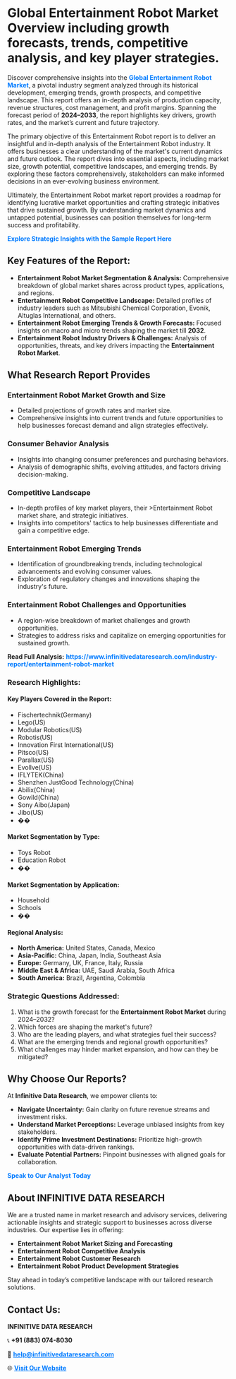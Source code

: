 <h1>Global Entertainment Robot Market Overview including growth forecasts, trends, competitive analysis, and key player strategies.</h1>
<p>
Discover comprehensive insights into the 
<a href="https://www.infinitivedataresearch.com/industry-report/entertainment-robot-market" rel="dofollow" style="color: #007BFF; text-decoration: none;"><strong>Global Entertainment Robot Market</strong></a>, a pivotal industry segment analyzed through its historical development, emerging trends, growth prospects, and competitive landscape. This report offers an in-depth analysis of production capacity, revenue structures, cost management, and profit margins. Spanning the forecast period of <strong>2024–2033</strong>, the report highlights key drivers, growth rates, and the market’s current and future trajectory.
</p>
<p>
The primary objective of this Entertainment Robot report is to deliver an insightful and in-depth analysis of the Entertainment Robot industry. It offers businesses a clear understanding of the market's current dynamics and future outlook. The report dives into essential aspects, including market size, growth potential, competitive landscapes, and emerging trends. By exploring these factors comprehensively, stakeholders can make informed decisions in an ever-evolving business environment.
</p>
<p>
Ultimately, the Entertainment Robot market report provides a roadmap for identifying lucrative market opportunities and crafting strategic initiatives that drive sustained growth. By understanding market dynamics and untapped potential, businesses can position themselves for long-term success and profitability.
</p>
<p>
<a href="https://www.infinitivedataresearch.com/request-sample/reportId=108675" style="color: #007BFF; text-decoration: none;"><strong>Explore Strategic Insights with the Sample Report Here</strong></a>
</p>

<h2>Key Features of the Report:</h2>
<ul>
<li><strong>Entertainment Robot Market Segmentation & Analysis:</strong> Comprehensive breakdown of global market shares across product types, applications, and regions.</li>
<li><strong>Entertainment Robot Competitive Landscape:</strong> Detailed profiles of industry leaders such as Mitsubishi Chemical Corporation, Evonik, Altuglas International, and others.</li>
<li><strong>Entertainment Robot Emerging Trends & Growth Forecasts:</strong> Focused insights on macro and micro trends shaping the market till <strong>2032</strong>.</li>
<li><strong>Entertainment Robot Industry Drivers & Challenges:</strong> Analysis of opportunities, threats, and key drivers impacting the <strong>Entertainment Robot Market</strong>.</li>
</ul>

<h2>What Research Report Provides</h2>
<h3>Entertainment Robot Market Growth and Size</h3>
<ul>
<li>Detailed projections of growth rates and market size.</li>
<li>Comprehensive insights into current trends and future opportunities to help businesses forecast demand and align strategies effectively.</li>
</ul>

<h3>Consumer Behavior Analysis</h3>
<ul>
<li>Insights into changing consumer preferences and purchasing behaviors.</li>
<li>Analysis of demographic shifts, evolving attitudes, and factors driving decision-making.</li>
</ul>

<h3>Competitive Landscape</h3>
<ul>
<li>In-depth profiles of key market players, their >Entertainment Robot market share, and strategic initiatives.</li>
<li>Insights into competitors' tactics to help businesses differentiate and gain a competitive edge.</li>
</ul>

<h3>Entertainment Robot Emerging Trends</h3>
<ul>
<li>Identification of groundbreaking trends, including technological advancements and evolving consumer values.</li>
<li>Exploration of regulatory changes and innovations shaping the industry's future.</li>
</ul>

<h3>Entertainment Robot Challenges and Opportunities</h3>
<ul>
<li>A region-wise breakdown of market challenges and growth opportunities.</li>
<li>Strategies to address risks and capitalize on emerging opportunities for sustained growth.</li>
</ul>
<p><strong>Read Full Analysis:</strong> <a href="https://www.infinitivedataresearch.com/industry-report/entertainment-robot-market" rel="dofollow" style="color: #007BFF; text-decoration: none;"><strong>https://www.infinitivedataresearch.com/industry-report/entertainment-robot-market</strong></a></p>
<h3>Research Highlights:</h3>
<h4>Key Players Covered in the Report:</h4>
<ul><li>Fischertechnik(Germany)</li><li>Lego(US)</li><li>Modular Robotics(US)</li><li>Robotis(US)</li><li>Innovation First International(US)</li><li>Pitsco(US)</li><li>Parallax(US)</li><li>Evollve(US)</li><li>IFLYTEK(China)</li><li>Shenzhen JustGood Technology(China)</li><li>Abilix(China)</li><li>Gowild(China)</li><li>Sony Aibo(Japan)</li><li>Jibo(US)</li><li>��</li></ul>
<h4>Market Segmentation by Type:</h4>
<ul><li>Toys Robot</li><li>Education Robot</li><li>��</li></ul>
<h4>Market Segmentation by Application:</h4>
<ul><li>Household</li><li>Schools</li><li>��</li></ul>

<h4>Regional Analysis:</h4>
<ul>
<li><strong>North America:</strong> United States, Canada, Mexico</li>
<li><strong>Asia-Pacific:</strong> China, Japan, India, Southeast Asia</li>
<li><strong>Europe:</strong> Germany, UK, France, Italy, Russia</li>
<li><strong>Middle East & Africa:</strong> UAE, Saudi Arabia, South Africa</li>
<li><strong>South America:</strong> Brazil, Argentina, Colombia</li>
</ul>

<h3>Strategic Questions Addressed:</h3>
<ol>
<li>What is the growth forecast for the <strong>Entertainment Robot Market</strong> during 2024–2032?</li>
<li>Which forces are shaping the market's future?</li>
<li>Who are the leading players, and what strategies fuel their success?</li>
<li>What are the emerging trends and regional growth opportunities?</li>
<li>What challenges may hinder market expansion, and how can they be mitigated?</li>
</ol>

<h2>Why Choose Our Reports?</h2>
<p>At <strong>Infinitive Data Research</strong>, we empower clients to:</p>
<ul>
<li><strong>Navigate Uncertainty:</strong> Gain clarity on future revenue streams and investment risks.</li>
<li><strong>Understand Market Perceptions:</strong> Leverage unbiased insights from key stakeholders.</li>
<li><strong>Identify Prime Investment Destinations:</strong> Prioritize high-growth opportunities with data-driven rankings.</li>
<li><strong>Evaluate Potential Partners:</strong> Pinpoint businesses with aligned goals for collaboration.</li>
</ul>
<p><a href="https://www.infinitivedataresearch.com/industry-report/entertainment-robot-market" rel="dofollow" style="color: #007BFF; text-decoration: none;"><strong>Speak to Our Analyst Today</strong></a></p>

<h2>About INFINITIVE DATA RESEARCH</h2>
<p>We are a trusted name in market research and advisory services, delivering actionable insights and strategic support to businesses across diverse industries. Our expertise lies in offering:</p>
<ul>
<li><strong>Entertainment Robot Market Sizing and Forecasting</strong></li>
<li><strong>Entertainment Robot Competitive Analysis</strong></li>
<li><strong>Entertainment Robot Customer Research</strong></li>
<li><strong>Entertainment Robot Product Development Strategies</strong></li>
</ul>
<p>Stay ahead in today’s competitive landscape with our tailored research solutions.</p>

<h2>Contact Us:</h2>
<p><strong>INFINITIVE DATA RESEARCH</strong></p>
<p>📞 <strong>+91 (883) 074-8030</strong></p>
<p>📧 <strong><a href="mailto:help@infinitivedataresearch.com" style="color: #007BFF;">help@infinitivedataresearch.com</a></strong></p>
<p>🌐 <strong><a href="https://www.infinitivedataresearch.com" rel="dofollow" style="color: #007BFF;">Visit Our Website</a></strong></p>
